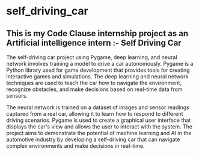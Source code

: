 # self_driving_car
This is my Code Clause internship project as an Artificial intelligence intern :- Self Driving Car
------------------------------------------------------------------------------------------------------
The self-driving car project using Pygame, deep learning, and neural network involves training a model to
drive a car autonomously. Pygame is a Python library used for game development that provides tools for creating
interactive games and simulations. The deep learning and neural network techniques are used to teach the car
how to navigate the environment, recognize obstacles, and make decisions based on real-time data from sensors.

The neural network is trained on a dataset of images and sensor readings captured from a real car, allowing
it to learn how to respond to different driving scenarios. Pygame is used to create a graphical user interface
that displays the car's view and allows the user to interact with the system. The project aims to demonstrate
the potential of machine learning and AI in the automotive industry by developing a self-driving car that can 
navigate complex environments and make decisions in real-time.


